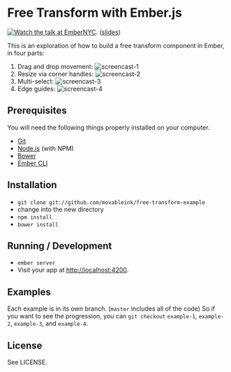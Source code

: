 # Free Transform with Ember.js

[![Watch the talk at EmberNYC](http://movableink.github.io/free-transform-example/images/youtube.png)](https://www.youtube.com/watch?v=gRpz5SZ7b7Q#t=2550). ([slides](http://movableink.github.io/free-transform-example))

This is an exploration of how to build a free transform component in Ember, in four parts:

1. Drag and drop movement: ![screencast-1](http://movableink.github.io/free-transform-example/gifs/transform-1.gif)
2. Resize via corner handles: ![screencast-2](http://movableink.github.io/free-transform-example/gifs/transform-2.gif)
3. Multi-select: ![screencast-3](http://movableink.github.io/free-transform-example/gifs/transform-3.gif)
4. Edge guides: ![screencast-4](http://movableink.github.io/free-transform-example/gifs/transform-4.gif)

## Prerequisites

You will need the following things properly installed on your computer.

* [Git](http://git-scm.com/)
* [Node.js](http://nodejs.org/) (with NPM)
* [Bower](http://bower.io/)
* [Ember CLI](http://www.ember-cli.com/)

## Installation

* `git clone git://github.com/movableink/free-transform-example`
* change into the new directory
* `npm install`
* `bower install`

## Running / Development

* `ember server`
* Visit your app at [http://localhost:4200](http://localhost:4200).

## Examples

Each example is in its own branch. (`master` includes all of the code) So if you want to see the progression, you can `git checkout` `example-1`, `example-2`, `example-3`, and `example-4`.

## License

See LICENSE.
